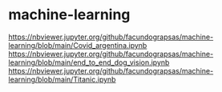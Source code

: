 # machine-learning
https://nbviewer.jupyter.org/github/facundograpsas/machine-learning/blob/main/Covid_argentina.ipynb
https://nbviewer.jupyter.org/github/facundograpsas/machine-learning/blob/main/end_to_end_dog_vision.ipynb
https://nbviewer.jupyter.org/github/facundograpsas/machine-learning/blob/main/Titanic.ipynb
